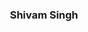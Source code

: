 <!--
<h1 align="center">Be The One and Only</h1> -->
<h3 align="center"><strong>Shivam Singh</strong></h3> 
<!-- Shivam Singh --><!--
<h3 align="center">Connect with me on  
<a href="https://www.linkedin.com/in/shivam123-dev/">
 <img align="center" src="https://raw.githubusercontent.com/yushi1007/yushi1007/main/images/linkedin.svg" width="21px" />
</a>
</h3> 

- <strong>Hey Everyone!! This is <a href="https://www.github.com/shivam123-dev/" style="text-decoration:none !important;">Shivam Singh </a></strong><br>
- Interested in learning new things<br>
- <em>Currently building Tools for DSA</em><br>

<hr>
<h3 align="center"> My Github Streak </h3>
<p align="center">
 <a href="https://github.com/shivam123-dev">
  <img src="http://github-readme-streak-stats.herokuapp.com?user=shivam123-dev&theme=radical&date_format=j%20M%5B%20Y%5D" />
 </a>
</p>
<h3 align = "center"> Most Used Languages</h3>
<p align = "center">
  <a href="https://github.com/shivam123-dev">
    <img width = "495" src="https://github-readme-stats.vercel.app/api/top-langs/?username=shivam123-dev&layout=compact&theme=cobalt" />
  </a>  
</p>
<h3 align="center"> My Github Readme Stats </h3>
<p align = "center">
  <a href="https://github.com/shivam123-dev">
   <img width = "495" src="https://github-readme-stats.vercel.app/api?username=shivam123-dev&count_private=true&show_icons=true&theme=tokyonight" />
  </a> 
</p>
<h3 align="center"> My Contribution Graph </h3>
<p align = "center">
  <a href="https://github.com/shivam123-dev">
   <img src="https://activity-graph.herokuapp.com/graph?username=shivam123-dev&theme=dracula" />
  </a> 
</p>
-->
